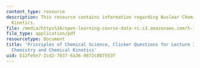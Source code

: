 ```yaml
---
content_type: resource
description: This resource contains information regarding Nuclear Chemistry and Chemical
  Kinetics.
file: /media/https%3A/open-learning-course-data-rc.s3.amazonaws.com/5-111sc-principles-of-chemical-science-fall-2014/b12fe5e72cd270376a369872c807553f_MIT5_111F14_Lec31Clkr.pdf
file_type: application/pdf
resourcetype: Document
title: 'Principles of Chemical Science, Clicker Questions for Lecture 31: Nuclear
  Chemistry and Chemical Kinetics'
uid: b12fe5e7-2cd2-7037-6a36-9872c807553f
---
```

